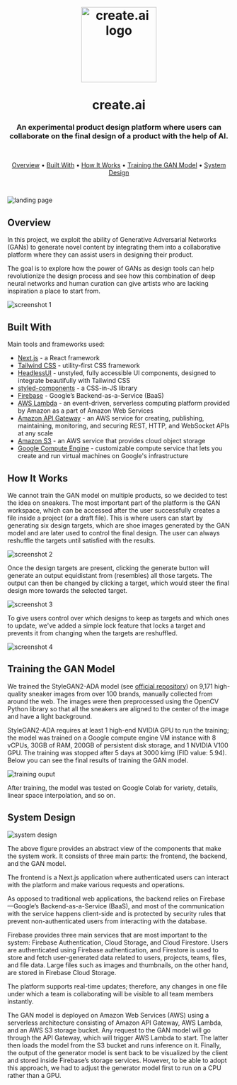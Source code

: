 <h1 align="center">
  <br>
  <img src="https://raw.githubusercontent.com/karamhawili/create-dot-ai/main/assets/logo.png" alt="create.ai logo" width="170">
  <br>
  <br>
  create.ai
  <br>
</h1>
<h3 align="center">An experimental product design platform where users can collaborate on the final design of a product with the help of AI.</h3>
<br>
<p align="center">
  <a href="#overview">Overview</a> •
  <a href="#built-with">Built With</a> •
  <a href="#how-it-works">How It Works</a> •
  <a href="#training-the-gan-model">Training the GAN Model</a> •
  <a href="#system-design">System Design</a>
</p>
<br>

![landing page](https://raw.githubusercontent.com/karamhawili/create-dot-ai/main/assets/landing-preview.png)

## Overview

In this project, we exploit the ability of Generative Adversarial Networks (GANs) to generate novel content by integrating them into a collaborative platform where they can assist users in designing their product.

The goal is to explore how the power of GANs as design tools can help revolutionize the design process and see how this combination of deep neural networks and human curation can give artists who are lacking inspiration a place to start from.

![screenshot 1](https://raw.githubusercontent.com/karamhawili/create-dot-ai/main/assets/overview.gif)

## Built With

Main tools and frameworks used:

- [Next.js](https://nextjs.org/) - a React framework
- [Tailwind CSS](https://tailwindcss.com/) - utility-first CSS framework
- [HeadlessUI](https://headlessui.com/) - unstyled, fully accessible UI components, designed to integrate beautifully with Tailwind CSS
- [styled-components](https://styled-components.com/) - a CSS-in-JS library
- [Firebase](https://firebase.google.com/) - Google’s Backend-as-a-Service (BaaS)
- [AWS Lambda](https://aws.amazon.com/lambda/) - an event-driven, serverless computing platform provided by Amazon as a part of Amazon Web Services
- [Amazon API Gateway](https://aws.amazon.com/api-gateway/) - an AWS service for creating, publishing, maintaining, monitoring, and securing REST, HTTP, and WebSocket APIs at any scale
- [Amazon S3](https://aws.amazon.com/s3/) - an AWS service that provides cloud object storage
- [Google Compute Engine](https://cloud.google.com/compute) - customizable compute service that lets you create and run virtual machines on Google's infrastructure

## How It Works

We cannot train the GAN model on multiple products, so we decided to test the idea on sneakers. The most important part of the platform is the GAN workspace, which can be accessed after the user successfully creates a file inside a project (or a draft file). This is where users can start by generating six design targets, which are shoe images generated by the GAN model and are later used to control the final design. The user can always reshuffle the targets until satisfied with the results.

![screenshot 2](https://raw.githubusercontent.com/karamhawili/create-dot-ai/main/assets/demo-targets.gif)

Once the design targets are present, clicking the generate button will generate an output equidistant from (resembles) all those targets. The output can then be changed by clicking a target, which would steer the final design more towards the selected target.

![screenshot 3](https://raw.githubusercontent.com/karamhawili/create-dot-ai/main/assets/demo-output.gif)

To give users control over which designs to keep as targets and which ones to update, we've added a simple lock feature that locks a target and prevents it from changing when the targets are reshuffled.

<img src="https://raw.githubusercontent.com/karamhawili/create-dot-ai/main/assets/demo-lock-targets.gif" alt="screenshot 4" style="display: block; margin: 0 auto" />

## Training the GAN Model

We trained the StyleGAN2-ADA model (see [official repository](https://github.com/NVlabs/stylegan2-ada-pytorch)) on 9,171 high-quality sneaker images from over 100 brands, manually collected from around the web. The images were then preprocessed using the OpenCV Python library so that all the sneakers are aligned to the center of the image and have a light background.

StyleGAN2-ADA requires at least 1 high-end NVIDIA GPU to run the training; the model was trained on a Google compute engine VM instance with 8 vCPUs, 30GB of RAM, 200GB of persistent disk storage, and 1 NVIDIA V100 GPU. The training was stopped after 5 days at 3000 kimg (FID value: 5.94). Below you can see the final results of training the GAN model.

![training ouput](https://raw.githubusercontent.com/karamhawili/create-dot-ai/main/assets/training-fakes-final.jpg)

After training, the model was tested on Google Colab for variety, details, linear space interpolation, and so on.

## System Design

![system design](https://raw.githubusercontent.com/karamhawili/create-dot-ai/main/assets/system-architecture.png)

The above figure provides an abstract view of the components that make the system work. It consists of three main parts: the frontend, the backend, and the GAN model.

The frontend is a Next.js application where authenticated users can interact with the platform and make various requests and operations.

As opposed to traditional web applications, the backend relies on Firebase—Google’s Backend-as-a-Service (BaaS), and most of the communication with the service happens client-side and is protected by security rules that prevent non-authenticated users from interacting with the database.

Firebase provides three main services that are most important to the system: Firebase Authentication, Cloud Storage, and Cloud Firestore. Users are authenticated using Firebase authentication, and Firestore is used to store and fetch user-generated data related to users, projects, teams, files, and file data. Large files such as images and thumbnails, on the other hand, are stored in Firebase Cloud Storage.

The platform supports real-time updates; therefore, any changes in one file under which a team is collaborating will be visible to all team members instantly.

The GAN model is deployed on Amazon Web Services (AWS) using a serverless architecture consisting of Amazon API Gateway, AWS Lambda, and an AWS S3 storage bucket. Any request to the GAN model will go through the API Gateway, which will trigger AWS Lambda to start. The latter then loads the model from the S3 bucket and runs inference on it. Finally, the output of the generator model is sent back to be visualized by the client and stored inside Firebase’s storage services. However, to be able to adopt this approach, we had to adjust the generator model first to run on a CPU rather than a GPU.
